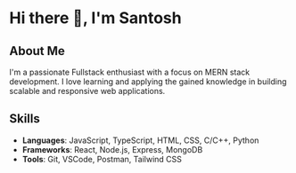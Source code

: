 # Hi there 👋, I'm Santosh

## About Me
I'm a passionate Fullstack enthusiast with a focus on MERN stack development. I love learning and applying the gained knowledge in building scalable and responsive web applications.

## Skills
- **Languages**: JavaScript, TypeScript, HTML, CSS, C/C++, Python
- **Frameworks**: React, Node.js, Express, MongoDB
- **Tools**: Git, VSCode, Postman, Tailwind CSS
